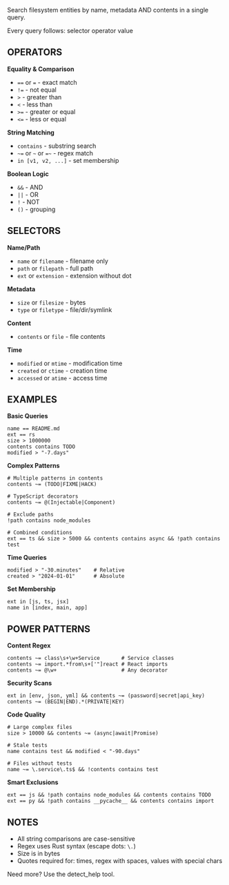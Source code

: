 Search filesystem entities by name, metadata AND contents in a single query.

Every query follows: selector operator value

## OPERATORS

**Equality & Comparison**
- `==` or `=` - exact match
- `!=` - not equal
- `>` - greater than
- `<` - less than
- `>=` - greater or equal
- `<=` - less or equal

**String Matching**
- `contains` - substring search
- `~=` or `~` or `=~` - regex match
- `in [v1, v2, ...]` - set membership

**Boolean Logic**
- `&&` - AND
- `||` - OR
- `!` - NOT
- `()` - grouping

## SELECTORS

**Name/Path**
- `name` or `filename` - filename only
- `path` or `filepath` - full path
- `ext` or `extension` - extension without dot

**Metadata**
- `size` or `filesize` - bytes
- `type` or `filetype` - file/dir/symlink

**Content**
- `contents` or `file` - file contents

**Time**
- `modified` or `mtime` - modification time
- `created` or `ctime` - creation time
- `accessed` or `atime` - access time

## EXAMPLES

**Basic Queries**
```
name == README.md
ext == rs
size > 1000000
contents contains TODO
modified > "-7.days"
```

**Complex Patterns**
```
# Multiple patterns in contents
contents ~= (TODO|FIXME|HACK)

# TypeScript decorators
contents ~= @(Injectable|Component)

# Exclude paths
!path contains node_modules

# Combined conditions
ext == ts && size > 5000 && contents contains async && !path contains test
```

**Time Queries**
```
modified > "-30.minutes"    # Relative
created > "2024-01-01"      # Absolute
```

**Set Membership**
```
ext in [js, ts, jsx]
name in [index, main, app]
```

## POWER PATTERNS

**Content Regex**
```
contents ~= class\s+\w+Service       # Service classes
contents ~= import.*from\s+['"]react # React imports
contents ~= @\w+                     # Any decorator
```

**Security Scans**
```
ext in [env, json, yml] && contents ~= (password|secret|api_key)
contents ~= (BEGIN|END).*(PRIVATE|KEY)
```

**Code Quality**
```
# Large complex files
size > 10000 && contents ~= (async|await|Promise)

# Stale tests
name contains test && modified < "-90.days"

# Files without tests
name ~= \.service\.ts$ && !contents contains test
```

**Smart Exclusions**
```
ext == js && !path contains node_modules && contents contains TODO
ext == py && !path contains __pycache__ && contents contains import
```

## NOTES

- All string comparisons are case-sensitive
- Regex uses Rust syntax (escape dots: `\.`)
- Size is in bytes
- Quotes required for: times, regex with spaces, values with special chars

Need more? Use the detect_help tool.